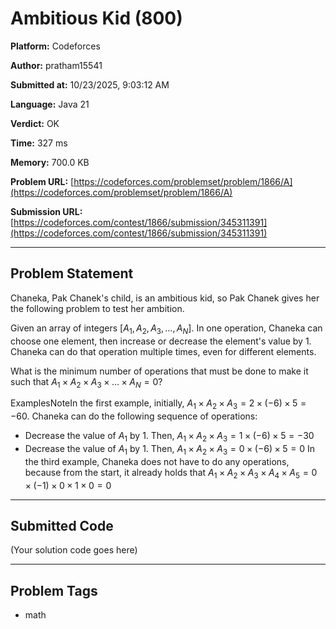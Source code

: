 
# Ambitious Kid (800)

**Platform:** Codeforces  

**Author:** pratham15541  

**Submitted at:** 10/23/2025, 9:03:12 AM  

**Language:** Java 21  

**Verdict:** OK  

**Time:** 327 ms  

**Memory:** 700.0 KB  

**Problem URL:** [https://codeforces.com/problemset/problem/1866/A](https://codeforces.com/problemset/problem/1866/A)  

**Submission URL:** [https://codeforces.com/contest/1866/submission/345311391](https://codeforces.com/contest/1866/submission/345311391)  

---

## Problem Statement
Chaneka, Pak Chanek's child, is an ambitious kid, so Pak Chanek gives her the following problem to test her ambition.

Given an array of integers $[A_1, A_2, A_3, \ldots, A_N]$. In one operation, Chaneka can choose one element, then increase or decrease the element's value by $1$. Chaneka can do that operation multiple times, even for different elements.

What is the minimum number of operations that must be done to make it such that $A_1 \times A_2 \times A_3 \times \ldots \times A_N = 0$?

ExamplesNoteIn the first example, initially, $A_1\times A_2\times A_3=2\times(-6)\times5=-60$. Chaneka can do the following sequence of operations:

 
*  Decrease the value of $A_1$ by $1$. Then, $A_1\times A_2\times A_3=1\times(-6)\times5=-30$ 
*  Decrease the value of $A_1$ by $1$. Then, $A_1\times A_2\times A_3=0\times(-6)\times5=0$ In the third example, Chaneka does not have to do any operations, because from the start, it already holds that $A_1\times A_2\times A_3\times A_4\times A_5=0\times(-1)\times0\times1\times0=0$

---

## Submitted Code
(Your solution code goes here)

---

## Problem Tags
- math
